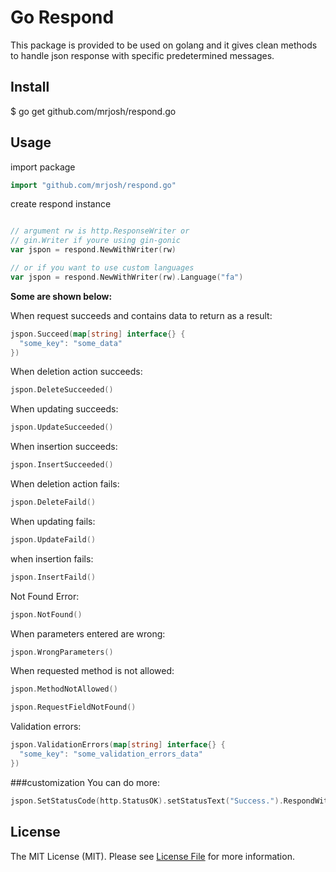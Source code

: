 # Go Respond
This package is provided to be used on golang and it gives clean methods to handle json response with specific predetermined messages.

## Install
$ go get github.com/mrjosh/respond.go

## Usage
import package
```go
import "github.com/mrjosh/respond.go"
```

create respond instance
```go

// argument rw is http.ResponseWriter or 
// gin.Writer if youre using gin-gonic
var jspon = respond.NewWithWriter(rw)

// or if you want to use custom languages
var jspon = respond.NewWithWriter(rw).Language("fa")
```

**Some are shown below:**

When request succeeds and contains data to return as a result:
```go
jspon.Succeed(map[string] interface{} {
  "some_key": "some_data"
})
```

When deletion action succeeds:
```go
jspon.DeleteSucceeded()
```

When updating succeeds:
```go
jspon.UpdateSucceeded()
```

When insertion succeeds:
```go
jspon.InsertSucceeded()
```

When deletion action fails:
```go
jspon.DeleteFaild()
```

When updating fails:
```go
jspon.UpdateFaild()
```

when insertion fails:
```go
jspon.InsertFaild()
```

Not Found Error:
```go
jspon.NotFound()
```

When parameters entered are wrong:
```go
jspon.WrongParameters()
```

When requested method is not allowed:
```go
jspon.MethodNotAllowed()
```

```go
jspon.RequestFieldNotFound()
```

Validation errors:
```go
jspon.ValidationErrors(map[string] interface{} {
  "some_key": "some_validation_errors_data"
})
```

###customization
You can do more:
```go
jspon.SetStatusCode(http.StatusOK).setStatusText("Success.").RespondWithMessage("Your custom message")
```

## License
The MIT License (MIT). Please see [License File](LICENSE.md) for more information.


